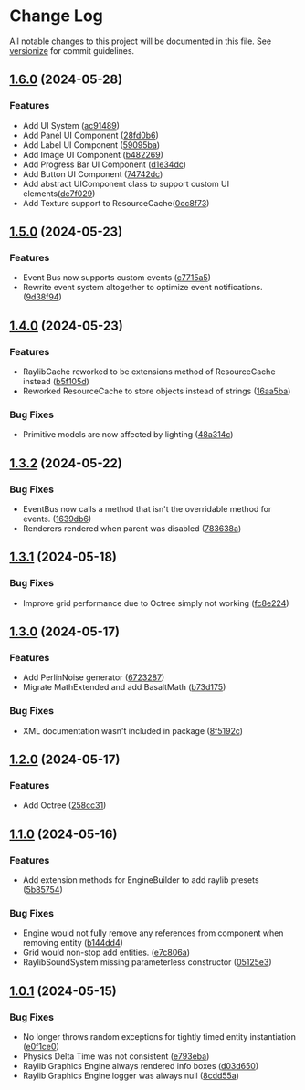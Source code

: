 # Change Log

All notable changes to this project will be documented in this file. See [versionize](https://github.com/versionize/versionize) for commit guidelines.

<a name="1.6.0"></a>
## [1.6.0](https://www.github.com/thiagomvas/Basalt/releases/tag/v1.6.0) (2024-05-28)

### Features

* Add UI System ([ac91489](https://www.github.com/thiagomvas/Basalt/commit/ac914891b82a865cb1c4b79329f9e64dbaa6fdb6))
* Add Panel UI Component ([28fd0b6](https://github.com/thiagomvas/Basalt/commit/28fd0b6d38277fcbcbae6d5dd62f9dfa56d811ee))
* Add Label UI Component ([59095ba](https://github.com/thiagomvas/Basalt/commit/59095baaf841e88becc4abdab344fac7e0fb0f69))
* Add Image UI Component ([b482269](https://github.com/thiagomvas/Basalt/commit/b48226907b962d49140709eb9519974a159b7ffd))
* Add Progress Bar UI Component ([d1e34dc](https://github.com/thiagomvas/Basalt/commit/d1e34dc49cec92d2524ac909cdf2719cb580dd23))
* Add Button UI Component ([74742dc](https://github.com/thiagomvas/Basalt/commit/74742dcd8fd74a0c1de900bc04be742a77cc6af8))
* Add abstract UIComponent class to support custom UI elements([de7f029](https://github.com/thiagomvas/Basalt/commit/de7f02949251efcc93c208cfb2e4c797db7de6d5))
* Add Texture support to ResourceCache([0cc8f73](https://github.com/thiagomvas/Basalt/commit/0cc8f7341ec05798e50c4d6be2ac83baa46c786c))


<a name="1.5.0"></a>
## [1.5.0](https://www.github.com/thiagomvas/Basalt/releases/tag/v1.5.0) (2024-05-23)

### Features

* Event Bus now supports custom events ([c7715a5](https://www.github.com/thiagomvas/Basalt/commit/c7715a5d5238e5b5c24be67f77d9dafc7e44cacd))
* Rewrite event system altogether to optimize event notifications. ([9d38f94](https://www.github.com/thiagomvas/Basalt/commit/9d38f9403ce2db650608ea1cebb4d36fb69f402b))

<a name="1.4.0"></a>
## [1.4.0](https://www.github.com/thiagomvas/Basalt/releases/tag/v1.4.0) (2024-05-23)

### Features

* RaylibCache reworked to be extensions method of ResourceCache instead ([b5f105d](https://www.github.com/thiagomvas/Basalt/commit/b5f105da13b7034eaee618b5d6246536a658a6e9))
* Reworked ResourceCache to store objects instead of strings ([16aa5ba](https://www.github.com/thiagomvas/Basalt/commit/16aa5bacaaa534c9e20c6c7e8c4903bfbd517a10))

### Bug Fixes

* Primitive models are now affected by lighting ([48a314c](https://www.github.com/thiagomvas/Basalt/commit/48a314c519abcb44e56268f5278139d2112e59e1))

<a name="1.3.2"></a>
## [1.3.2](https://www.github.com/thiagomvas/Basalt/releases/tag/v1.3.2) (2024-05-22)

### Bug Fixes

* EventBus now calls a method that isn't the overridable method for events. ([1639db6](https://www.github.com/thiagomvas/Basalt/commit/1639db64d3bbfad02a95cd1b59ff0383a0272675))
* Renderers rendered when parent was disabled ([783638a](https://www.github.com/thiagomvas/Basalt/commit/783638a8e80c41db7f147cacc5f7dd1d64fcb68e))

<a name="1.3.1"></a>
## [1.3.1](https://www.github.com/thiagomvas/Basalt/releases/tag/v1.3.1) (2024-05-18)

### Bug Fixes

* Improve grid performance due to Octree simply not working ([fc8e224](https://www.github.com/thiagomvas/Basalt/commit/fc8e22444cc4cd2d627af194989a81ec72d7efc4))

<a name="1.3.0"></a>
## [1.3.0](https://www.github.com/thiagomvas/Basalt/releases/tag/v1.3.0) (2024-05-17)

### Features

* Add PerlinNoise generator ([6723287](https://www.github.com/thiagomvas/Basalt/commit/6723287d88d0f99752000ea60a993706453b50f8))
* Migrate MathExtended and add BasaltMath ([b73d175](https://www.github.com/thiagomvas/Basalt/commit/b73d175fa9ce18d4d96327d1c03d0cd0796f6dfd))

### Bug Fixes

* XML documentation wasn't included in package ([8f5192c](https://www.github.com/thiagomvas/Basalt/commit/8f5192ce75b156f8dea0c7059692ffd9e93596bc))

<a name="1.2.0"></a>
## [1.2.0](https://www.github.com/thiagomvas/Basalt/releases/tag/v1.2.0) (2024-05-17)

### Features

* Add Octree ([258cc31](https://www.github.com/thiagomvas/Basalt/commit/258cc3181e654f0a0a91f75d1fba774060fd55b7))

<a name="1.1.0"></a>
## [1.1.0](https://www.github.com/thiagomvas/Basalt/releases/tag/v1.1.0) (2024-05-16)

### Features

* Add extension methods for EngineBuilder to add raylib presets ([5b85754](https://www.github.com/thiagomvas/Basalt/commit/5b85754f5ffa07e817d5ec6a991522617444484d))

### Bug Fixes

* Engine would not fully remove any references from component when removing entity ([b144dd4](https://www.github.com/thiagomvas/Basalt/commit/b144dd4f917ebfe7587e9c73ac5252519b77cdf4))
* Grid would non-stop add entities. ([e7c806a](https://www.github.com/thiagomvas/Basalt/commit/e7c806a83916dd8731b0d7f30089488aea0e300f))
* RaylibSoundSystem missing parameterless constructor ([05125e3](https://www.github.com/thiagomvas/Basalt/commit/05125e362373abbf09bab9374ea32eae161b343a))

<a name="1.0.1"></a>
## [1.0.1](https://www.github.com/thiagomvas/Basalt/releases/tag/v1.0.1) (2024-05-15)

### Bug Fixes
* No longer throws random exceptions for tightly timed entity instantiation ([e0f1ce0](https://www.github.com/thiagomvas/Basalt/commit/e0f1ce08e3b544ffd07b10e1809656eb94e1a11b))
* Physics Delta Time was not consistent ([e793eba](https://www.github.com/thiagomvas/Basalt/commit/e793eba484f1c517217dfaff2528fdf089544006))
* Raylib Graphics Engine always rendered info boxes ([d03d650](https://www.github.com/thiagomvas/Basalt/commit/d03d6502fa1896d2712af0b4c05991eebfe9e6ef))
* Raylib Graphics Engine logger was always null ([8cdd55a](https://www.github.com/thiagomvas/Basalt/commit/8cdd55acbb13ca378500a70ea55acfac2396618d))